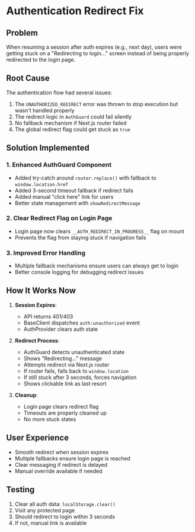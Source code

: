# Authentication Redirect Fix

## Problem
When resuming a session after auth expires (e.g., next day), users were getting stuck on a "Redirecting to login..." screen instead of being properly redirected to the login page.

## Root Cause
The authentication flow had several issues:
1. The `UNAUTHORIZED_REDIRECT` error was thrown to stop execution but wasn't handled properly
2. The redirect logic in `AuthGuard` could fail silently
3. No fallback mechanism if Next.js router failed
4. The global redirect flag could get stuck as `true`

## Solution Implemented

### 1. Enhanced AuthGuard Component
- Added try-catch around `router.replace()` with fallback to `window.location.href`
- Added 3-second timeout fallback if redirect fails
- Added manual "click here" link for users
- Better state management with `showRedirectMessage`

### 2. Clear Redirect Flag on Login Page
- Login page now clears `__AUTH_REDIRECT_IN_PROGRESS__` flag on mount
- Prevents the flag from staying stuck if navigation fails

### 3. Improved Error Handling
- Multiple fallback mechanisms ensure users can always get to login
- Better console logging for debugging redirect issues

## How It Works Now

1. **Session Expires**:
   - API returns 401/403
   - BaseClient dispatches `auth:unauthorized` event
   - AuthProvider clears auth state

2. **Redirect Process**:
   - AuthGuard detects unauthenticated state
   - Shows "Redirecting..." message
   - Attempts redirect via Next.js router
   - If router fails, falls back to `window.location`
   - If still stuck after 3 seconds, forces navigation
   - Shows clickable link as last resort

3. **Cleanup**:
   - Login page clears redirect flag
   - Timeouts are properly cleaned up
   - No more stuck states

## User Experience
- Smooth redirect when session expires
- Multiple fallbacks ensure login page is reached
- Clear messaging if redirect is delayed
- Manual override available if needed

## Testing
1. Clear all auth data: `localStorage.clear()`
2. Visit any protected page
3. Should redirect to login within 3 seconds
4. If not, manual link is available